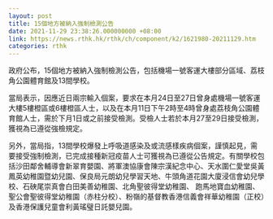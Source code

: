```yaml
---
layout: post
title: 15個地方被納入強制檢測公告
date: 2021-11-29 23:38:26.000000000 +08:00
link: https://news.rthk.hk/rthk/ch/component/k2/1621980-20211129.htm
categories: rthk
---
```


政府公布，15個地方被納入強制檢測公告，包括機場一號客運大樓部分區域、荔枝角公園體育館及13間學校。

當局表示，因應近日兩宗輸入個案，要求在本月24日至27日曾身處機場一號客運大樓5樓橙區或6樓橙區人士，以及在本月11日下午2時至4時曾身處荔枝角公園體育館人士，需於下月1日或之前接受檢測。受檢人士若於本月27至29日接受檢測，獲視為已遵從強檢規定。

另外，當局指，13間學校爆發上呼吸道感染及或流感樣疾病個案，謹慎起見，需要接受強制檢測，已完成接種新冠疫苗人士可獲視為已遵從公告規定。有關學校包括沙田鄰舍輔導會新翠育嬰園、將軍澳協康會陳宗漢紀念中心、天水圍仁愛堂吳黃鳳英幼稚園暨幼兒園、保良局元朗幼兒學習天地、牛頭角道花園大廈浸信會幼兒學校、石硤尾崇真會白田美善幼稚園、北角聖彼得堂幼稚園、 跑馬地寶血幼稚園、聖公會聖彼得堂幼稚園（赤柱分校）、粉嶺的基督教香港信義會祥華幼稚園（正校）及香港保護兒童會利黃瑤璧日託嬰兒園。
